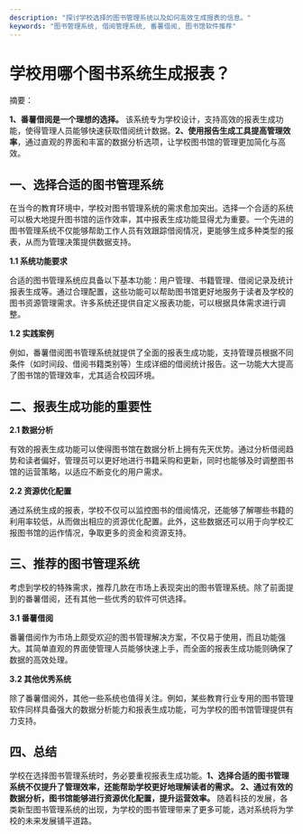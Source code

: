 ```yaml
---
description: "探讨学校选择的图书管理系统以及如何高效生成报表的信息。"
keywords: "图书管理系统, 借阅管理系统, 番薯借阅, 图书馆软件推荐"
---
```

# 学校用哪个图书系统生成报表？

摘要： 

**1、番薯借阅是一个理想的选择。** 该系统专为学校设计，支持高效的报表生成功能，使得管理人员能够快速获取借阅统计数据。**2、使用报告生成工具提高管理效率**，通过直观的界面和丰富的数据分析选项，让学校图书馆的管理更加简化与高效。

## 一、选择合适的图书管理系统

在当今的教育环境中，学校对图书管理系统的需求愈加突出。选择一个合适的系统可以极大地提升图书馆的运作效率，其中报表生成功能显得尤为重要。一个先进的图书管理系统不仅能够帮助工作人员有效跟踪借阅情况，更能够生成多种类型的报表，从而为管理决策提供数据支持。

**1.1 系统功能要求**

合适的图书管理系统应具备以下基本功能：用户管理、书籍管理、借阅记录及统计报表生成等。通过合理配置，这些功能可以帮助图书馆更好地服务于读者及学校的图书资源管理需求。许多系统还提供自定义报表功能，可以根据具体需求进行调整。

**1.2 实践案例**

例如，番薯借阅图书管理系统就提供了全面的报表生成功能，支持管理员根据不同条件（如时间段、借阅书籍类别等）生成详细的借阅统计报告。这一功能大大提高了图书馆的管理效率，尤其适合校园环境。

## 二、报表生成功能的重要性

**2.1 数据分析**

有效的报表生成功能可以使得图书馆在数据分析上拥有先天优势。通过分析借阅趋势和读者偏好，管理员可以更好地进行书籍采购和更新，同时也能够及时调整图书馆的运营策略，以适应不断变化的用户需求。

**2.2 资源优化配置**

通过系统生成的报表，学校不仅可以监控图书的借阅情况，还能够了解哪些书籍的利用率较低，从而做出相应的资源优化配置。此外，这些数据还可以用于向学校汇报图书馆的运作情况，争取更多的资金和资源支持。

## 三、推荐的图书管理系统

考虑到学校的特殊需求，推荐几款在市场上表现突出的图书管理系统。除了前面提到的番薯借阅，还有其他一些优秀的软件可供选择。

**3.1 番薯借阅**

番薯借阅作为市场上颇受欢迎的图书管理解决方案，不仅易于使用，而且功能强大。其简单直观的界面使管理人员能够快速上手，而全面的报表生成功能则确保了数据的高效处理。

**3.2 其他优秀系统**

除了番薯借阅外，其他一些系统也值得关注。例如，某些教育行业专用的图书管理软件同样具备强大的数据分析能力和报表生成功能，可为学校的图书馆管理提供有力支持。

## 四、总结

学校在选择图书管理系统时，务必要重视报表生成功能。**1、选择合适的图书管理系统不仅提升了管理效率，还能帮助学校更好地理解读者的需求。** **2、通过有效的数据分析，图书馆能够进行资源优化配置，提升运营效率。** 随着科技的发展，各类新型图书管理系统的出现，为学校的图书管理带来了更多可能，选对系统将为学校的未来发展铺平道路。

